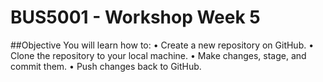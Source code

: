 # BUS5001 - Workshop Week 5

##Objective
You will learn how to:
• Create a new repository on GitHub.
• Clone the repository to your local machine.
• Make changes, stage, and commit them.
• Push changes back to GitHub.
